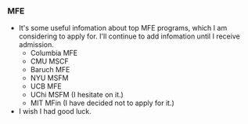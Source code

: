 ### MFE

+ It's some useful infomation about top MFE programs, which I am considering to apply for. I'll continue to add infomation until I receive admission.
	+ Columbia MFE
	+ CMU MSCF
	+ Baruch MFE
	+ NYU MSFM
	+ UCB MFE
	+ UChi MSFM (I hesitate on it.)
	+ MIT MFin (I have decided not to apply for it.)
+ I wish I had good luck.
